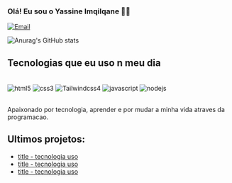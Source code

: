 ### Olá! Eu sou o Yassine Imqilqane 🖐🏻


[![Email](https://img.shields.io/badge/Gmail-D14836?style=for-the-badge&logo=gmail&logoColor=white)](yassinelmqilqane@gmail.com)


![Anurag's GitHub stats](https://github-readme-stats.vercel.app/api?username=Yaseenlmqilqane&show_icons=true&theme=transparent)

## Tecnologias que eu uso n meu dia

<div style="display: inline_block"><br/>
  <img align="center" alt="html5" src="https://img.shields.io/badge/HTML5-E34F26?style=for-the-badge&logo=html5&logoColor=white">
  <img align="center" alt="css3" src="https://img.shields.io/badge/CSS3-1572B6?style=for-the-badge&logo=css3&logoColor=white">
  <img align="center" alt="Tailwindcss4" src="https://img.shields.io/badge/Tailwind_CSS-38B2AC?style=for-the-badge&logo=tailwind-css&logoColor=white">
  <img align="center" alt="javascript" src="https://img.shields.io/badge/JavaScript-F7DF1E?style=for-the-badge&logo=javascript&logoColor=black">
  <img align="center" alt="nodejs" src="https://img.shields.io/badge/Node.js-43853D?style=for-the-badge&logo=node.js&logoColor=white">
</div><br/>

Apaixonado por tecnologia, aprender e por mudar a minha vida atraves da programacao.

## Ultimos projetos:
- [title - tecnologia uso](link)<br/>
- [title - tecnologia uso](link)<br/>
- [title - tecnologia uso](link)<br/>

